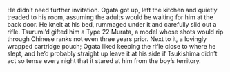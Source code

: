 He didn’t need further invitation. Ogata got up, left the kitchen and quietly treaded to his room, assuming the adults would be waiting for him at the back door. He knelt at his bed, rummaged under it and carefully slid out a rifle. Tsurumi’d gifted him a Type 22 Murata, a model whose shots would rip through Chinese ranks not even three years prior. Next to it, a lovingly wrapped cartridge pouch; Ogata liked keeping the rifle close to where he slept, and he’d probably straight up leave it at his side if Tsukishima didn’t act so tense every night that it stared at him from the boy’s territory. 
